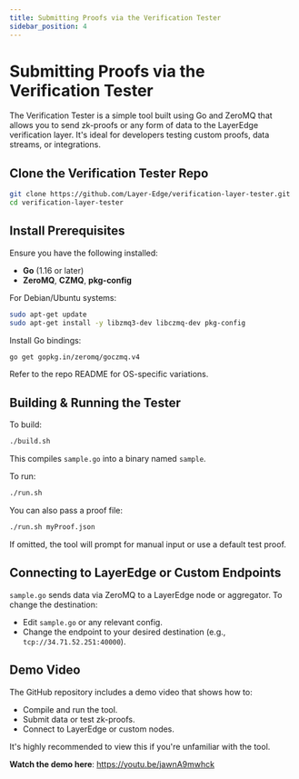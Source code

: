 ```yaml
---
title: Submitting Proofs via the Verification Tester
sidebar_position: 4
---
```


# Submitting Proofs via the Verification Tester

The Verification Tester is a simple tool built using Go and ZeroMQ that allows you to send zk-proofs or any form of data to the LayerEdge verification layer. It's ideal for developers testing custom proofs, data streams, or integrations.

## Clone the Verification Tester Repo

```bash
git clone https://github.com/Layer-Edge/verification-layer-tester.git
cd verification-layer-tester
```

## Install Prerequisites

Ensure you have the following installed:

* **Go** (1.16 or later)
* **ZeroMQ**, **CZMQ**, **pkg-config**

For Debian/Ubuntu systems:

```bash
sudo apt-get update
sudo apt-get install -y libzmq3-dev libczmq-dev pkg-config
```

Install Go bindings:

```bash
go get gopkg.in/zeromq/goczmq.v4
```

Refer to the repo README for OS-specific variations.

## Building & Running the Tester

To build:

```bash
./build.sh
```

This compiles `sample.go` into a binary named `sample`.

To run:

```bash
./run.sh
```

You can also pass a proof file:

```bash
./run.sh myProof.json
```

If omitted, the tool will prompt for manual input or use a default test proof.

## Connecting to LayerEdge or Custom Endpoints

`sample.go` sends data via ZeroMQ to a LayerEdge node or aggregator. To change the destination:

* Edit `sample.go` or any relevant config.
* Change the endpoint to your desired destination (e.g., `tcp://34.71.52.251:40000`).

## Demo Video

The GitHub repository includes a demo video that shows how to:

* Compile and run the tool.
* Submit data or test zk-proofs.
* Connect to LayerEdge or custom nodes.

It's highly recommended to view this if you're unfamiliar with the tool. 

**Watch the demo here**: https://youtu.be/jawnA9mwhck